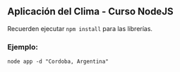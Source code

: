 ## Aplicación del Clima - Curso NodeJS

Recuerden ejecutar ``` npm install ``` para las librerías.


### Ejemplo: 
```
node app -d "Cordoba, Argentina"
```
